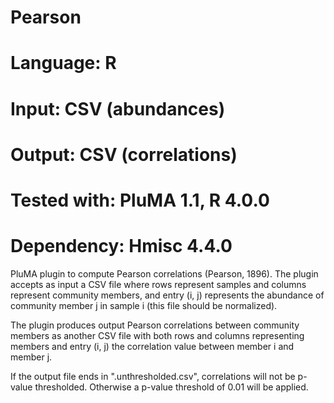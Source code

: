 # Pearson
# Language: R
# Input: CSV (abundances)
# Output: CSV (correlations)
# Tested with: PluMA 1.1, R 4.0.0
# Dependency: Hmisc 4.4.0

PluMA plugin to compute Pearson correlations (Pearson, 1896).  The plugin
accepts as input a CSV file where rows represent samples and columns represent
community members, and entry (i, j) represents the abundance of community member
j in sample i (this file should be normalized).

The plugin produces output Pearson correlations between community members
as another CSV file with both rows and columns representing members and entry
(i, j) the correlation value between member i and member j.

If the output file ends in ".unthresholded.csv", correlations will not be p-value
thresholded.  Otherwise a p-value threshold of 0.01 will be applied.

